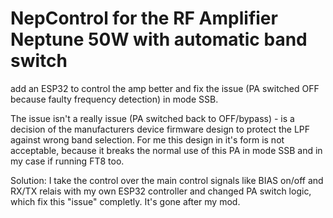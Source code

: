 # NepControl for the RF Amplifier Neptune 50W with automatic band switch

add an ESP32 to control the amp better and fix the issue (PA switched OFF because faulty frequency detection) in mode SSB.

The issue isn't a really issue (PA switched back to OFF/bypass) - is a decision of the manufacturers device firmware design to protect the LPF against wrong band selection.
For me this design in it's form is not acceptable, because it breaks the normal use of this PA in mode SSB and in my case if running FT8 too.

Solution: I take the control over the main control signals like BIAS on/off and RX/TX relais with my own ESP32 controller and changed PA switch logic, which fix this "issue" completly. It's gone after my mod.
